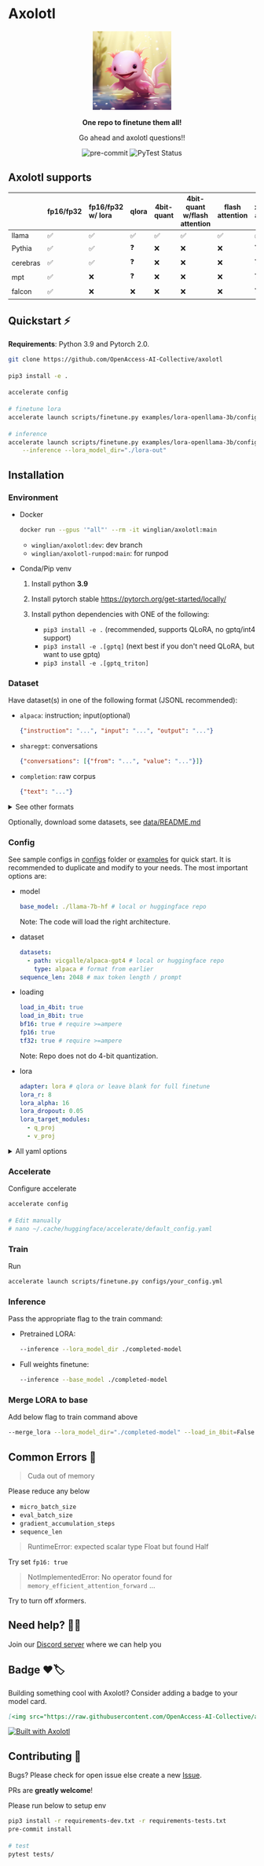 # Axolotl

<div align="center">
  <img src="image/axolotl.png" alt="axolotl" width="160">
  <div>
    <p>
      <b>One repo to finetune them all! </b>
    </p>
    <p>
      Go ahead and axolotl questions!!
    </p>
    <img src="https://github.com/OpenAccess-AI-Collective/axolotl/actions/workflows/pre-commit.yml/badge.svg?branch=main" alt="pre-commit">
    <img alt="PyTest Status" src="https://github.com/OpenAccess-AI-Collective/axolotl/actions/workflows/tests.yml/badge.svg?branch=main">
  </div>
</div>

## Axolotl supports

|         | fp16/fp32 | fp16/fp32 w/ lora | qlora | 4bit-quant | 4bit-quant w/flash attention | flash attention | xformers attention |
|---------|:----------|:------------------|------|------------|------------------------------|-----------------|--------------------|
| llama   | ✅         | ✅                 | ✅  | ✅          | ✅                            | ✅               | ✅                  |
| Pythia  | ✅         | ✅                 | ❓  | ❌          | ❌                            | ❌               | ❓                  |
| cerebras | ✅         | ✅                 | ❓  | ❌          | ❌                            | ❌               | ❓                  |
| mpt     | ✅         | ❌                 | ❓  | ❌          | ❌                            | ❌               | ❓                  |
| falcon  | ✅         | ❌                 | ❌  | ❌          | ❌                            | ❌               | ❓                  |


## Quickstart ⚡

**Requirements**: Python 3.9 and Pytorch 2.0.

```bash
git clone https://github.com/OpenAccess-AI-Collective/axolotl

pip3 install -e .

accelerate config

# finetune lora
accelerate launch scripts/finetune.py examples/lora-openllama-3b/config.yml

# inference
accelerate launch scripts/finetune.py examples/lora-openllama-3b/config.yml \
    --inference --lora_model_dir="./lora-out"
```

## Installation

### Environment

- Docker
  ```bash
  docker run --gpus '"all"' --rm -it winglian/axolotl:main
  ```
  - `winglian/axolotl:dev`: dev branch
  - `winglian/axolotl-runpod:main`: for runpod

- Conda/Pip venv
  1. Install python **3.9**

  2. Install pytorch stable https://pytorch.org/get-started/locally/

  3. Install python dependencies with ONE of the following:
      - `pip3 install -e .` (recommended, supports QLoRA, no gptq/int4 support)
      - `pip3 install -e .[gptq]` (next best if you don't need QLoRA, but want to use gptq)
      - `pip3 install -e .[gptq_triton]`

### Dataset

Have dataset(s) in one of the following format (JSONL recommended):

- `alpaca`: instruction; input(optional)
  ```json
  {"instruction": "...", "input": "...", "output": "..."}
  ```
- `sharegpt`: conversations
  ```json
  {"conversations": [{"from": "...", "value": "..."}]}
  ```
- `completion`: raw corpus
  ```json
  {"text": "..."}
  ```

<details>

<summary>See other formats</summary>

- `jeopardy`: question and answer
  ```json
  {"question": "...", "category": "...", "answer": "..."}
  ```
- `oasst`: instruction
  ```json
  {"INSTRUCTION": "...", "RESPONSE": "..."}
  ```
- `gpteacher`: instruction; input(optional)
  ```json
  {"instruction": "...", "input": "...", "response": "..."}
  ```
- `reflection`: instruction with reflect; input(optional)
  ```json
  {"instruction": "...", "input": "...", "output": "...", "reflection": "...", "corrected": "..."}
  ```
- `explainchoice`: question, choices, (solution OR explanation)
  ```json
  {"question": "...", "choices": ["..."], "solution": "...", "explanation": "..."}
  ```
- `concisechoice`: question, choices, (solution OR explanation)
  ```json
  {"question": "...", "choices": ["..."], "solution": "...", "explanation": "..."}
  ```
- `summarizetldr`: article and summary
  ```json
  {"article": "...", "summary": "..."}
  ```
- custom prompts structure:
  1. Add your method to a file in [prompt_strategies](src/axolotl/prompt_strategies). Please see other files as example.
  2. Use your custom file name as the dataset type.

</details>

Optionally, download some datasets, see [data/README.md](data/README.md)

### Config

See sample configs in [configs](configs) folder or [examples](examples) for quick start. It is recommended to duplicate and modify to your needs. The most important options are:

- model
  ```yaml
  base_model: ./llama-7b-hf # local or huggingface repo
  ```
  Note: The code will load the right architecture.

- dataset
  ```yaml
  datasets:
    - path: vicgalle/alpaca-gpt4 # local or huggingface repo
      type: alpaca # format from earlier
  sequence_len: 2048 # max token length / prompt
  ```

- loading
  ```yaml
  load_in_4bit: true
  load_in_8bit: true
  bf16: true # require >=ampere
  fp16: true
  tf32: true # require >=ampere
  ```
  Note: Repo does not do 4-bit quantization.

- lora
  ```yaml
  adapter: lora # qlora or leave blank for full finetune
  lora_r: 8
  lora_alpha: 16
  lora_dropout: 0.05
  lora_target_modules:
    - q_proj
    - v_proj
  ```

<details>

<summary>All yaml options</summary>

```yaml
# this is the huggingface model that contains *.pt, *.safetensors, or *.bin files
# this can also be a relative path to a model on disk
base_model: ./llama-7b-hf
# you can specify an ignore pattern if the model repo contains more than 1 model type (*.pt, etc)
base_model_ignore_patterns:
# if the base_model repo on hf hub doesn't include configuration .json files,
# you can set that here, or leave this empty to default to base_model
base_model_config: ./llama-7b-hf
# Optional tokenizer configuration override in case you want to use a different tokenizer
# than the one defined in the base model
tokenizer_config:
# If you want to specify the type of model to load, AutoModelForCausalLM is a good choice too
model_type: AutoModelForCausalLM
# Corresponding tokenizer for the model AutoTokenizer is a good choice
tokenizer_type: AutoTokenizer
# Trust remote code for untrusted source
trust_remote_code:

# whether you are training a 4-bit GPTQ quantized model
gptq: true
gptq_groupsize: 128 # group size
gptq_model_v1: false # v1 or v2

# this will attempt to quantize the model down to 8 bits and use adam 8 bit optimizer
load_in_8bit: true
# use bitsandbytes 4 bit
load_in_4bit:

# Use CUDA bf16
bf16: true # bool or 'full' for `bf16_full_eval`. require >=ampere
# Use CUDA fp16
fp16: true
# Use CUDA tf32
tf32: true # require >=ampere

# a list of one or more datasets to finetune the model with
datasets:
  # this can be either a hf dataset, or relative path
  - path: vicgalle/alpaca-gpt4
  # The type of prompt to use for training. [alpaca, sharegpt, gpteacher, oasst, reflection]
    type: alpaca # format OR format:prompt_style (chat/instruct)
    data_files: # path to source data files
    shards: # number of shards to split data into

# axolotl attempts to save the dataset as an arrow after packing the data together so
# subsequent training attempts load faster, relative path
dataset_prepared_path: data/last_run_prepared
# push prepared dataset to hub
push_dataset_to_hub: # repo path
# whether to use hf `use_auth_token` for loading datasets. Useful for fetching private datasets
# required to be true when used in combination with `push_dataset_to_hub`
hf_use_auth_token: # boolean
# How much of the dataset to set aside as evaluation. 1 = 100%, 0.50 = 50%, etc
val_set_size: 0.04
# Num shards for whole dataset
dataset_shard_num:
# Index of shard to use for whole dataset
dataset_shard_idx:

# the maximum length of an input to train with, this should typically be less than 2048
# as most models have a token/context limit of 2048
sequence_len: 2048
# max sequence length to concatenate training samples together up to
# inspired by StackLLaMA. see https://huggingface.co/blog/stackllama#supervised-fine-tuning
max_packed_sequence_len: 1024

# if you want to use 'lora' or 'qlora' or leave blank to train all parameters in original model
adapter: lora
# if you already have a lora model trained that you want to load, put that here
# lora hyperparameters
lora_model_dir:
lora_r: 8
lora_alpha: 16
lora_dropout: 0.05
lora_target_modules:
  - q_proj
  - v_proj
#  - k_proj
#  - o_proj
#  - gate_proj
#  - down_proj
#  - up_proj
lora_target_linear: # if true, will target all linear layers
lora_modules_to_save:
#  - embed_tokens
#  - lm_head
lora_out_dir:
lora_fan_in_fan_out: false

# wandb configuration if you're using it
wandb_mode:
wandb_project:
wandb_watch:
wandb_run_id:
wandb_log_model: # 'checkpoint'

# where to save the finished model to
output_dir: ./completed-model

# training hyperparameters
gradient_accumulation_steps: 1
micro_batch_size: 2
eval_batch_size: 2
num_epochs: 3
warmup_steps: 100
learning_rate: 0.00003
logging_steps:

# whether to mask out or include the human's prompt from the training labels
train_on_inputs: false
# don't use this, leads to wonky training (according to someone on the internet)
group_by_length: false

# does not work with current implementation of 4-bit LoRA
gradient_checkpointing: false

# stop training after this many evaluation losses have increased in a row
# https://huggingface.co/transformers/v4.2.2/_modules/transformers/trainer_callback.html#EarlyStoppingCallback
early_stopping_patience: 3

# specify a scheduler and kwargs to use with the optimizer
lr_scheduler: # 'one_cycle' | 'log_sweep' | empty for cosine
lr_scheduler_kwargs:

# for one_cycle optim
lr_div_factor: # learning rate div factor

# for log_sweep optim
log_sweep_min_lr:
log_sweep_max_lr:

# specify optimizer
optimizer:
# specify weight decay
weight_decay:

# whether to use xformers attention patch https://github.com/facebookresearch/xformers:
xformers_attention:
# whether to use flash attention patch https://github.com/HazyResearch/flash-attention:
flash_attention:  # require a100 for llama
# whether to use scaled-dot-product attention
# https://pytorch.org/docs/stable/generated/torch.nn.functional.scaled_dot_product_attention.html
sdp_attention:

# resume from a specific checkpoint dir
resume_from_checkpoint:
# if resume_from_checkpoint isn't set and you simply want it to start where it left off
# be careful with this being turned on between different models
auto_resume_from_checkpoints: false

# don't mess with this, it's here for accelerate and torchrun
local_rank:

# add or change special tokens
special_tokens:
  # bos_token: "<s>"
  # eos_token: "</s>"
  # unk_token: "<unk>"
# add extra tokens
tokens:

# FSDP
fsdp:
fsdp_config:

# Deepspeed
deepspeed:

# Path to torch distx for optim 'adamw_anyprecision'
torchdistx_path:

# Set padding for data collator to 'longest'
collator_pad_to_longest:

# Debug mode
debug:

# Seed
seed:

# Allow overwrite yml config using from cli
strict:
```

</details>

### Accelerate

Configure accelerate

```bash
accelerate config

# Edit manually
# nano ~/.cache/huggingface/accelerate/default_config.yaml
```

### Train

Run
```bash
accelerate launch scripts/finetune.py configs/your_config.yml
```

### Inference

Pass the appropriate flag to the train command:

- Pretrained LORA:
  ```bash
  --inference --lora_model_dir ./completed-model
  ```
- Full weights finetune:
  ```bash
  --inference --base_model ./completed-model
  ```

### Merge LORA to base

Add below flag to train command above

```bash
--merge_lora --lora_model_dir="./completed-model" --load_in_8bit=False --load_in_4bit=False
```

## Common Errors 🧰

> Cuda out of memory

Please reduce any below
  - `micro_batch_size`
  - `eval_batch_size`
  - `gradient_accumulation_steps`
  - `sequence_len`

> RuntimeError: expected scalar type Float but found Half

Try set `fp16: true`

> NotImplementedError: No operator found for `memory_efficient_attention_forward` ...

Try to turn off xformers.

## Need help? 🙋‍♂️

Join our [Discord server](https://discord.gg/HhrNrHJPRb) where we can help you

## Badge ❤🏷️

Building something cool with Axolotl? Consider adding a badge to your model card.

```markdown
[<img src="https://raw.githubusercontent.com/OpenAccess-AI-Collective/axolotl/main/image/axolotl-badge-web.png" alt="Built with Axolotl" width="200" height="32"/>](https://github.com/OpenAccess-AI-Collective/axolotl)
```

[<img src="https://raw.githubusercontent.com/OpenAccess-AI-Collective/axolotl/main/image/axolotl-badge-web.png" alt="Built with Axolotl" width="200" height="32"/>](https://github.com/OpenAccess-AI-Collective/axolotl)

## Contributing 🤝

Bugs? Please check for open issue else create a new [Issue](https://github.com/OpenAccess-AI-Collective/axolotl/issues/new).

PRs are **greatly welcome**!

Please run below to setup env
```bash
pip3 install -r requirements-dev.txt -r requirements-tests.txt
pre-commit install

# test
pytest tests/
```
